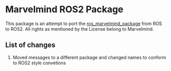# Marvelmind ROS2 Package

This package is an attempt to port the [ros_marvelmind_package](https://bitbucket.org/marvelmind_robotics/ros_marvelmind_package/src/master/)
from ROS to ROS2. All rights as mentioned by the License belong to Marvelmind.


## List of changes
1. Moved messages to a different package and changed names to conform to ROS2 style convetions
